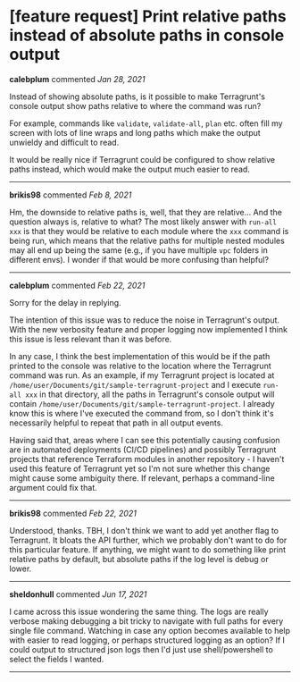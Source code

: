 # [feature request] Print relative paths instead of absolute paths in console output

**calebplum** commented *Jan 28, 2021*

Instead of showing absolute paths, is it possible to make Terragrunt's console output show paths relative to where the command was run?

For example, commands like `validate`, `validate-all`, `plan` etc. often fill my screen with lots of line wraps and long paths which make the output unwieldy and difficult to read.

It would be really nice if Terragrunt could be configured to show relative paths instead, which would make the output much easier to read.
<br />
***


**brikis98** commented *Feb 8, 2021*

Hm, the downside to relative paths is, well, that they are relative... And the question always is, relative to what? The most likely answer with `run-all xxx` is that they would be relative to each module where the `xxx` command is being run, which means that the relative paths for multiple nested modules may all end up being the same (e.g., if you have multiple `vpc` folders in different envs). I wonder if that would be more confusing than helpful?
***

**calebplum** commented *Feb 22, 2021*

Sorry for the delay in replying.

The intention of this issue was to reduce the noise in Terragrunt's output. With the new verbosity feature and proper logging now implemented I think this issue is less relevant than it was before.

In any case, I think the best implementation of this would be if the path printed to the console was relative to the location where the Terragrunt command was run. As an example, if my Terragrunt project is located at `/home/user/Documents/git/sample-terragrunt-project` and I execute `run-all xxx` in that directory, all the paths in Terragrunt's console output will contain `/home/user/Documents/git/sample-terragrunt-project`. I already know this is where I've executed the command from, so I don't think it's necessarily helpful to repeat that path in all output events.

Having said that, areas where I can see this potentially causing confusion are in automated deployments (CI/CD pipelines) and possibly Terragrunt projects that reference Terraform modules in another repository - I haven't used this feature of Terragrunt yet so I'm not sure whether this change might cause some ambiguity there. If relevant, perhaps a command-line argument could fix that.
***

**brikis98** commented *Feb 22, 2021*

Understood, thanks. TBH, I don't think we want to add yet another flag to Terragrunt. It bloats the API further, which we probably don't want to do for this particular feature. If anything, we might want to do something like print relative paths by default, but absolute paths if the log level is debug or lower.
***

**sheldonhull** commented *Jun 17, 2021*

I came across this issue wondering the same thing. The logs are really verbose making debugging a bit tricky to navigate  with full paths for every single file command. Watching in case any option becomes available to help with easier to read logging, or perhaps structured logging as an option? If I could output to structured json logs then I'd just use shell/powershell to select the fields I wanted. 
***

